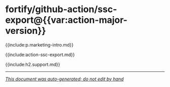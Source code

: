 # fortify/github-action/ssc-export@{{var:action-major-version}} 

{{include:p.marketing-intro.md}}

{{include:action-ssc-export.md}}

{{include:h2.support.md}}

---

*[This document was auto-generated; do not edit by hand](https://github.com/fortify/shared-doc-resources/blob/main/USAGE.md)*